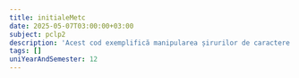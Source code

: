 ```yaml
---
title: initialeMetc
date: 2025-05-07T03:00:00+03:00
subject: pclp2
description: 'Acest cod exemplifică manipularea șirurilor de caractere C-style, buclele `for` pentru iterație, conversia caracterelor în valori numerice (ASCII) și operații aritmetice fundamentale, precum adunarea și operatorul modulo.'
tags: []
uniYearAndSemester: 12
---
```


